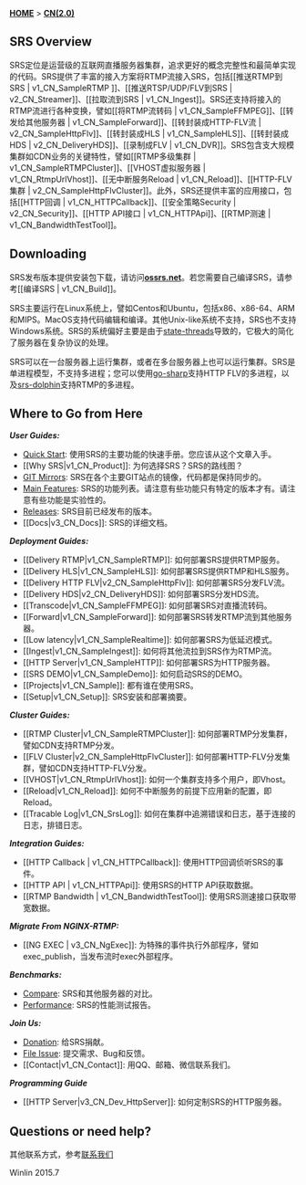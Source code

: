[**HOME**](Home) > [**CN(2.0)**](v3_CN_Home)

## SRS Overview

SRS定位是运营级的互联网直播服务器集群，追求更好的概念完整性和最简单实现的代码。SRS提供了丰富的接入方案将RTMP流接入SRS，包括[[推送RTMP到SRS | v1_CN_SampleRTMP ]]、[[推送RTSP/UDP/FLV到SRS | v2_CN_Streamer]]、[[拉取流到SRS | v1_CN_Ingest]]。SRS还支持将接入的RTMP流进行各种变换，譬如[[将RTMP流转码 | v1_CN_SampleFFMPEG]]、[[转发给其他服务器 | v1_CN_SampleForward]]、[[转封装成HTTP-FLV流 | v2_CN_SampleHttpFlv]]、[[转封装成HLS | v1_CN_SampleHLS]]、[[转封装成HDS | v2_CN_DeliveryHDS]]、[[录制成FLV | v1_CN_DVR]]。SRS包含支大规模集群如CDN业务的关键特性，譬如[[RTMP多级集群 | v1_CN_SampleRTMPCluster]]、[[VHOST虚拟服务器  | v1_CN_RtmpUrlVhost]]、[[无中断服务Reload | v1_CN_Reload]]、[[HTTP-FLV集群 | v2_CN_SampleHttpFlvCluster]]。此外，SRS还提供丰富的应用接口，包括[[HTTP回调 | v1_CN_HTTPCallback]]、[[安全策略Security | v2_CN_Security]]、[[HTTP API接口 | v1_CN_HTTPApi]]、[[RTMP测速 | v1_CN_BandwidthTestTool]]。

## Downloading

SRS发布版本提供安装包下载，请访问[**ossrs.net**][website]。若您需要自己编译SRS，请参考[[编译SRS | v1_CN_Build]]。

SRS主要运行在Linux系统上，譬如Centos和Ubuntu，包括x86、x86-64、ARM和MIPS。MacOS支持代码编辑和编译。其他Unix-like系统不支持，SRS也不支持Windows系统。SRS的系统偏好主要是由于[state-threads][st]导致的，它极大的简化了服务器在复杂协议的处理。

SRS可以在一台服务器上运行集群，或者在多台服务器上也可以运行集群。SRS是单进程模型，不支持多进程；您可以使用[go-sharp][sharp]支持HTTP FLV的多进程，以及[srs-dolphin][dolphin]支持RTMP的多进程。

## Where to Go from Here

***User Guides:***

* [Quick Start][qstart]: 使用SRS的主要功能的快速手册。您应该从这个文章入手。
* [[Why SRS|v1_CN_Product]]: 为何选择SRS？SRS的路线图？
* [GIT Mirrors][mirrors]: SRS在各个主要GIT站点的镜像，代码都是保持同步的。
* [Main Features][features]: SRS的功能列表。请注意有些功能只有特定的版本才有。请注意有些功能是实验性的。
* [Releases][releases]: SRS目前已经发布的版本。
* [[Docs|v3_CN_Docs]]: SRS的详细文档。

***Deployment Guides:***

* [[Delivery RTMP|v1_CN_SampleRTMP]]: 如何部署SRS提供RTMP服务。
* [[Delivery HLS|v1_CN_SampleHLS]]: 如何部署SRS提供RTMP和HLS服务。
* [[Delivery HTTP FLV|v2_CN_SampleHttpFlv]]: 如何部署SRS分发FLV流。
* [[Delivery HDS|v2_CN_DeliveryHDS]]: 如何部署SRS分发HDS流。
* [[Transcode|v1_CN_SampleFFMPEG]]: 如何部署SRS对直播流转码。
* [[Forward|v1_CN_SampleForward]]: 如何部署SRS转发RTMP流到其他服务器。
* [[Low latency|v1_CN_SampleRealtime]]: 如何部署SRS为低延迟模式。
* [[Ingest|v1_CN_SampleIngest]]: 如何将其他流拉到SRS作为RTMP流。
* [[HTTP Server|v1_CN_SampleHTTP]]: 如何部署SRS为HTTP服务器。
* [[SRS DEMO|v1_CN_SampleDemo]]: 如何启动SRS的DEMO。
* [[Projects|v1_CN_Sample]]: 都有谁在使用SRS。
* [[Setup|v1_CN_Setup]]: SRS安装和部署摘要。

***Cluster Guides:***

* [[RTMP Cluster|v1_CN_SampleRTMPCluster]]: 如何部署RTMP分发集群，譬如CDN支持RTMP分发。
* [[FLV Cluster|v2_CN_SampleHttpFlvCluster]]: 如何部署HTTP-FLV分发集群，譬如CDN支持HTTP-FLV分发。
* [[VHOST|v1_CN_RtmpUrlVhost]]: 如何一个集群支持多个用户，即Vhost。
* [[Reload|v1_CN_Reload]]: 如何不中断服务的前提下应用新的配置，即Reload。
* [[Tracable Log|v1_CN_SrsLog]]: 如何在集群中追溯错误和日志，基于连接的日志，排错日志。

***Integration Guides:***

* [[HTTP Callback | v1_CN_HTTPCallback]]: 使用HTTP回调侦听SRS的事件。
* [[HTTP API | v1_CN_HTTPApi]]: 使用SRS的HTTP API获取数据。
* [[RTMP Bandwidth | v1_CN_BandwidthTestTool]]: 使用SRS测速接口获取带宽数据。

***Migrate From NGINX-RTMP:***

* [[NG EXEC | v3_CN_NgExec]]: 为特殊的事件执行外部程序，譬如exec_publish，当发布流时exec外部程序。

***Benchmarks:***

* [Compare][compare]: SRS和其他服务器的对比。
* [Performance][performance]: SRS的性能测试报告。

***Join Us:***

* [Donation][donation]: 给SRS捐献。
* [File Issue][issue]: 提交需求、Bug和反馈。
* [[Contact|v1_CN_Contact]]: 用QQ、邮箱、微信联系我们。

***Programming Guide***

* [[HTTP Server|v3_CN_Dev_HttpServer]]: 如何定制SRS的HTTP服务器。

## Questions or need help?

其他联系方式，参考[联系我们](v1_CN_Contact)

Winlin 2015.7

[st]: https://github.com/winlinvip/state-threads
[website]: http://ossrs.net

[sharp]: https://github.com/simple-rtmp-server/go-sharp
[dolphin]: https://github.com/simple-rtmp-server/srs-dolphin

[qstart]: https://github.com/simple-rtmp-server/srs/tree/2.0release#usage
[mirrors]: https://github.com/simple-rtmp-server/srs/tree/2.0release#mirrors
[features]: https://github.com/simple-rtmp-server/srs/tree/2.0release#features
[releases]: https://github.com/simple-rtmp-server/srs/tree/2.0release#releases

[donation]: http://www.ossrs.net/srs.release/donation/index.html
[issue]: https://github.com/simple-rtmp-server/srs/issues/new

[compare]: https://github.com/simple-rtmp-server/srs/tree/2.0release#compare
[performance]: https://github.com/simple-rtmp-server/srs/tree/2.0release#performance
